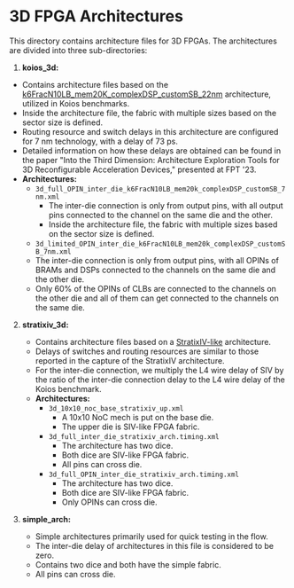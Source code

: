 # 3D FPGA Architectures

This directory contains architecture files for 3D FPGAs. The architectures are divided into three sub-directories:

1. **koios_3d:**
- Contains architecture files based on the [k6FracN10LB_mem20K_complexDSP_customSB_22nm](../COFFE_22nm/k6FracN10LB_mem20K_complexDSP_customSB_22nm.clustered.xml) architecture, utilized in Koios benchmarks.
- Inside the architecture file, the fabric with multiple sizes based on the sector size is defined.
- Routing resource and switch delays in this architecture are configured for 7 nm technology, with a delay of 73 ps.
- Detailed information on how these delays are obtained can be found in the paper "Into the Third Dimension: Architecture Exploration Tools for 3D Reconfigurable Acceleration Devices," presented at FPT '23.
- **Architectures:**
   - `3d_full_OPIN_inter_die_k6FracN10LB_mem20k_complexDSP_customSB_7nm.xml`
     - The inter-die connection is only from output pins, with all output pins connected to the channel on the same die and the other.
     - Inside the architecture file, the fabric with multiple sizes based on the sector size is defined.
   - `3d_limited_OPIN_inter_die_k6FracN10LB_mem20k_complexDSP_customSB_7nm.xml`
   - The inter-die connection is only from output pins, with all OPINs of BRAMs and DSPs connected to the channels on the same die and the other die. 
   - Only 60% of the OPINs of CLBs are connected to the channels on the other die and all of them can get connected to the channels on the same die.

2. **stratixiv_3d:**
   - Contains architecture files based on a [StratixIV-like](../titan/stratixiv_arch.timing.xml) architecture.
   - Delays of switches and routing resources are similar to those reported in the capture of the StratixIV architecture.
   - For the inter-die connection, we multiply the L4 wire delay of SIV by the ratio of the inter-die connection delay to the L4 wire delay of the Koios benchmark.
   - **Architectures:**
     - `3d_10x10_noc_base_stratixiv_up.xml`
       - A 10x10 NoC mech is put on the base die.
       - The upper die is SIV-like FPGA fabric.
     - `3d_full_inter_die_stratixiv_arch.timing.xml`
       - The architecture has two dice.
       - Both dice are SIV-like FPGA fabric.
       - All pins can cross die.
     - `3d_full_OPIN_inter_die_stratixiv_arch.timing.xml`
       - The architecture has two dice.
       - Both dice are SIV-like FPGA fabric.
       - Only OPINs can cross die.

3. **simple_arch:**
   - Simple architectures primarily used for quick testing in the flow.
   - The inter-die delay of architectures in this file is considered to be zero.
   - Contains two dice and both have the simple fabric.
   - All pins can cross die.
